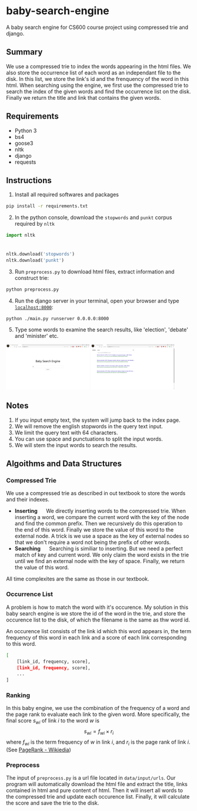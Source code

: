 # baby-search-engine
A baby search engine for CS600 course project using compressed trie and django.

## Summary
We use a compressed trie to index the words appearing in the html files. We also store the occurrence list of each word as an independant file to the disk. In this list, we store the link's id and the frenquency of the word in this html. When searching using the engine, we first use the compressed trie to search the index of the given words and find the occurrence list on the disk. Finally we return the title and link that contains the given words.

## Requirements
- Python 3
- bs4
- goose3
- nltk
- django
- requests

## Instructions
1. Install all required softwares and packages
```bash
pip install -r requirements.txt
```
2. In the python console, download the `stopwords` and `punkt` corpus required by `nltk`
```python
import nltk


nltk.download('stopwords')
nltk.download('punkt')
```
3. Run `preprocess.py` to download html files, extract information and construct trie:
```bash
python preprocess.py
```
4. Run the django server in your terminal, open your browser and type [`localhost:8000`](http://localhost:8000):
```bash
python ./main.py runserver 0.0.0.0:8000
```
5. Type some words to examine the search results, like 'election', 'debate' and 'minister' etc.

<img width="45%" src="https://raw.githubusercontent.com/LuChang-CS/baby-search-engine/master/screenshots/1.png" />
<img width="45%" src="https://raw.githubusercontent.com/LuChang-CS/baby-search-engine/master/screenshots/2.png" />

## Notes
1. If you input empty text, the system will jump back to the index page.
2. We will remove the english stopwords in the query text input.
3. We limit the query text with 64 characters.
4. You can use space and punctuations to split the input words.
5. We will stem the input words to search the results.

## Algoithms and Data Structures

### Compressed Trie
We use a compressed trie as described in out textbook to store the words and their indexes.
- **Inserting** &nbsp;&nbsp;&nbsp;&nbsp; We directly inserting words to the compressed trie. When inserting a word, we compare the current word with the key of the node and find the common prefix. Then we recursively do this operation to the end of this word. Finally we store the value of this word to the external node. A trick is we use a space as the key of external nodes so that we don't require a word not being the prefix of other words.
- **Searching** &nbsp;&nbsp;&nbsp;&nbsp; Searching is similiar to inserting. But we need a perfect match of key and current word. We only claim the word exists in the trie until we find an external node with the key of space. Finally, we return the value of this word.

All time complexites are the same as those in our textbook.

### Occurrence List
A problem is how to match the word with it's occurence. My solution in this baby search engine is we store the id of the word in the trie, and store the occurence list to the disk, of which the filename is the same as thw word id.

An occurence list consists of the link id which this word appears in, the term frequency of this word in each link and a score of each link corresponding to this word.
```bash
[
    [link_id, frequency, score],
    [link_id, frequency, score],
    ...
]
```

### Ranking
In this baby engine, we use the combination of the frequency of a word and the page rank to evaluate each link to the given word. More specifically, the final score $s_{wi}$ of link $i$ to the word $w$ is
$$ s_{wi} = f_{wi} \times r_i $$
where $f_{wi}$ is the term frequency of $w$ in link $i$, and $r_i$ is the page rank of link $i$. (See [PageRank - Wikiedia](https://en.wikipedia.org/wiki/PageRank))

### Preprocess
The input of `preprocess.py` is a url file located in `data/input/urls`. Our program will automatically download the html file and extract the title, links contained in html and pure content of html. Then it will insert all words to the compressed trie and update each occurence list. Finally, it will calculate the score and save the trie to the disk.
